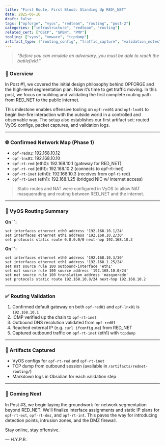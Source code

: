 ```yaml
---
title: "First Route, First Blood: Standing Up RED\_NET"
date: 2025-06-16
draft: false
tags: ["opforge", "vyos", "redteam", "routing", "post-2"]
categories: ["infrastructure", "redteam", "routing"]
related_cert: ["OSCP", "GPEN", "PMP"]
tooling: ["vyos", "vmware", "tcpdump"]
artifact_type: ["routing_config", "traffic_capture", "validation_notes"]
---
```


> *"Before you can emulate an adversary, you must be able to reach the battlefield."*

### 🧭 Overview

In Post #1, we covered the initial design philosophy behind OPFORGE and the high-level segmentation plan. Now it’s time to get traffic moving. In this post, we focus on building and validating the first complete routing path from RED\_NET to the public internet.

This milestone enables offensive tooling on `opf-red01` and `opf-lnx01` to begin live-fire interaction with the outside world in a controlled and observable way. The setup also establishes our first artifact set: routed VyOS configs, packet captures, and validation logs.

---

### 🌐 Confirmed Network Map (Phase 1)

- `opf-red01`: 192.168.10.12
- `opf-lnx01`: 192.168.10.10
- `opf-rt-red` (eth0): 192.168.10.1 (gateway for RED\_NET)
- `opf-rt-red` (eth1): 192.168.10.2 (connects to opf-rt-inet)
- `opf-rt-inet` (eth0): 192.168.10.3 (receives from opf-rt-red)
- `opf-rt-inet` (eth1): 192.168.1.25 (bridged NIC w/ internet access)

> Static routes and NAT were configured in VyOS to allow NAT masquerading and routing between RED\_NET and the internet.

---

### 🔧 VyOS Routing Summary

**On **``**:**

```vyos
set interfaces ethernet eth0 address '192.168.10.1/24'
set interfaces ethernet eth1 address '192.168.10.2/30'
set protocols static route 0.0.0.0/0 next-hop 192.168.10.3
```

**On **``**:**

```vyos
set interfaces ethernet eth0 address '192.168.10.3/30'
set interfaces ethernet eth1 address '192.168.1.25/24'
set nat source rule 100 outbound-interface 'eth1'
set nat source rule 100 source address '192.168.10.0/24'
set nat source rule 100 translation address 'masquerade'
set protocols static route 192.168.10.0/24 next-hop 192.168.10.2
```

---

### ✅ Routing Validation

1. Confirmed default gateway on both `opf-red01` and `opf-lnx01` is `192.168.10.1`
2. ICMP verified up the chain to `opf-rt-inet`
3. Outbound DNS resolution validated from `opf-red01`
4. Reached external IP (e.g. `curl ifconfig.me`) from RED\_NET
5. Captured outbound traffic on `opf-rt-inet` (eth1) with `tcpdump`

---

### 🧪 Artifacts Captured

- VyOS configs for `opf-rt-red` and `opf-rt-inet`
- TCP dump from outbound session (available in `/artifacts/rednet-routing/`)
- Markdown logs in Obsidian for each validation step

---

### 📌 Coming Next

In Post #3, we begin laying the groundwork for network segmentation beyond RED\_NET. We'll finalize interface assignments and static IP plans for `opf-rt-ext`, `opf-rt-dmz`, and `opf-rt-int`. This paves the way for introducing detection points, intrusion zones, and the DMZ firewall.

Stay online, stay offensive.

— H.Y.P.R.

